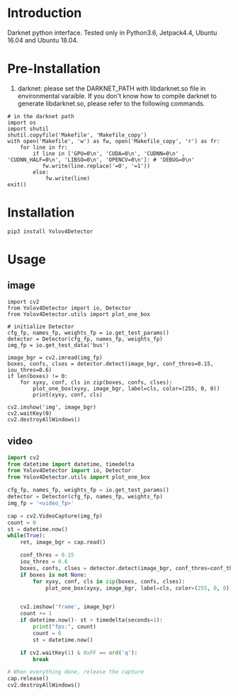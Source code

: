 # Introduction
Darknet python interface. Tested only in Python3.6, Jetpack4.4, Ubuntu 16.04 and Ubuntu 18.04.

# Pre-Installation
1. darknet: please set the DARKNET_PATH with libdarknet.so file in environmental varaible. If you don't know how to compile darknet to generate libdarknet.so, please refer to the following commands.
```
# in the darknet path
import os
import shutil
shutil.copyfile('Makefile', 'Makefile_copy')
with open('Makefile', 'w') as fw, open('Makefile_copy', 'r') as fr:
    for line in fr:
        if line in ['GPU=0\n', 'CUDA=0\n', 'CUDNN=0\n' , 'CUDNN_HALF=0\n', 'LIBSO=0\n', 'OPENCV=0\n']: # 'DEBUG=0\n'
           fw.write(line.replace('=0', '=1'))
        else:
            fw.write(line)
exit()
```


# Installation
```
pip3 install Yolov4Detector
```

# Usage
## image
```python3
import cv2
from Yolov4Detector import io, Detector
from Yolov4Detector.utils import plot_one_box

# initialize Detector
cfg_fp, names_fp, weights_fp = io.get_test_params()
detector = Detector(cfg_fp, names_fp, weights_fp)
img_fp = io.get_test_data('bus')

image_bgr = cv2.imread(img_fp)
boxes, confs, clses = detector.detect(image_bgr, conf_thres=0.15, iou_thres=0.6)
if len(boxes) != 0:
    for xyxy, conf, cls in zip(boxes, confs, clses):
        plot_one_box(xyxy, image_bgr, label=cls, color=(255, 0, 0))
        print(xyxy, conf, cls)

cv2.imshow('img', image_bgr) 
cv2.waitKey(0)
cv2.destroyAllWindows()
```

## video
```python
import cv2
from datetime import datetime, timedelta
from Yolov4Detector import io, Detector
from Yolov4Detector.utils import plot_one_box

cfg_fp, names_fp, weights_fp = io.get_test_params()
detector = Detector(cfg_fp, names_fp, weights_fp)
img_fp = '<video_fp>'

cap = cv2.VideoCapture(img_fp)
count = 0
st = datetime.now()
while(True):
    ret, image_bgr = cap.read()

    conf_thres = 0.15
    iou_thres = 0.6
    boxes, confs, clses = detector.detect(image_bgr, conf_thres=conf_thres, iou_thres=iou_thres)
    if boxes is not None:
        for xyxy, conf, cls in zip(boxes, confs, clses):
            plot_one_box(xyxy, image_bgr, label=cls, color=(255, 0, 0))


    cv2.imshow('frame', image_bgr)
    count += 1
    if datetime.now()- st > timedelta(seconds=1):
        print("fps:", count)
        count = 0
        st = datetime.now()

    if cv2.waitKey(1) & 0xFF == ord('q'):
        break

# When everything done, release the capture
cap.release()
cv2.destroyAllWindows()
```
